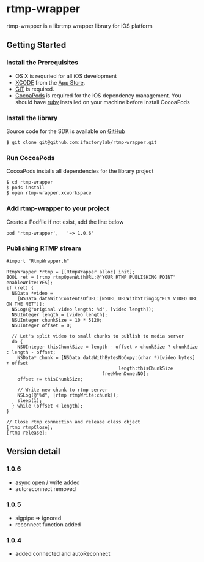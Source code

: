 # rtmp-wrapper

rtmp-wrapper is a librtmp wrapper library for iOS platform

## Getting Started

### Install the Prerequisites

* OS X is requried for all iOS development
* [XCODE](https://developer.apple.com/xcode/) from the [App Store](https://itunes.apple.com/us/app/xcode/id497799835?ls=1&mt=12).
* [GIT](http://git-scm.com/download/mac) is required.
* [CocoaPods](http://beta.cocoapods.org/) is required for the iOS dependency management. You should have [ruby](http://www.interworks.com/blogs/ckaukis/2013/03/05/installing-ruby-200-rvm-and-homebrew-mac-os-x-108-mountain-lion) installed on your machine before install CocoaPods

### Install the library

Source code for the SDK is available on [GitHub](git@github.com:ifactorylab/rtmp-wrapper.git)
```
$ git clone git@github.com:ifactorylab/rtmp-wrapper.git
```

### Run CocoaPods

CocoaPods installs all dependencies for the library project
```
$ cd rtmp-wrapper
$ pods install
$ open rtmp-wrapper.xcworkspace
```

### Add rtmp-wrapper to your project

Create a Podfile if not exist, add the line below
```
pod 'rtmp-wrapper',   '~> 1.0.6'
```

### Publishing RTMP stream

```
#import "RtmpWrapper.h"

RtmpWrapper *rtmp = [[RtmpWrapper alloc] init];
BOOL ret = [rtmp rtmpOpenWithURL:@"YOUR RTMP PUBLISHING POINT" enableWrite:YES];
if (ret) {    
  NSData *video =
    [NSData dataWithContentsOfURL:[NSURL URLWithString:@"FLV VIDEO URL ON THE NET"]];
  NSLog(@"original video length: %d", [video length]);
  NSUInteger length = [video length];  
  NSUInteger chunkSize = 10 * 5120;
  NSUInteger offset = 0;
  
  // Let's split video to small chunks to publish to media server
  do {
    NSUInteger thisChunkSize = length - offset > chunkSize ? chunkSize : length - offset;
    NSData* chunk = [NSData dataWithBytesNoCopy:(char *)[video bytes] + offset
                                         length:thisChunkSize
                                   freeWhenDone:NO];
    offset += thisChunkSize;
    
    // Write new chunk to rtmp server
    NSLog(@"%d", [rtmp rtmpWrite:chunk]);
    sleep(1);
  } while (offset < length);
}

// Close rtmp connection and release class object
[rtmp rtmpClose];
[rtmp release];
```

## Version detail

### 1.0.6
- async open / write added
- autoreconnect removed

### 1.0.5
- sigpipe => ignored
- reconnect function added

### 1.0.4
- added connected and autoReconnect